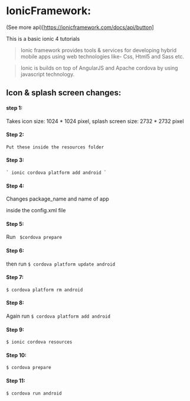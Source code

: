 # IonicFramework:
(See more api)[https://ionicframework.com/docs/api/button]

This is a basic ionic 4 tutorials
>Ionic framework provides tools & services for developing hybrid mobile apps using web technologies like- Css, Html5 and Sass etc.

>Ionic is builds on top of AngularJS and Apache cordova by using javascript technology.



## Icon & splash screen changes:

 #### step 1: 
   Takes icon size: 1024 * 1024 pixel, splash screen size: 2732 * 2732 pixel
   
 #### Step 2:
    Put these inside the resources folder 
    
 #### Step 3:   
    ` ionic cordova platform add android `
    
 #### Step 4:
 Changes package_name and name of app
 
 inside the config.xml file
 
 #### Step 5:   
   Run 
   ` $cordova prepare`
   
  #### Step 6:  
  then run 
  ` $ cordova platform update android `
  
   #### Step 7: 
   ` $ cordova platform rm android `
   
  #### Step 8:   
  Again run 
  ` $ cordova platform add android `
  
  #### Step 9:  
  
  ` $ ionic cordova resources `
  
   #### Step 10:
   
   ` $ cordova prepare `
   
   #### Step 11:
   
   ` $ cordova run android `
 

 


  
    
